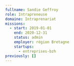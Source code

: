 ```yaml
---
fullname: Sandie Geffroy
role: Intrapreneuse
domaine: Intraprenariat
missions:
  - start: 2019-01-01
    end: 2020-12-31
    status: admin
    employer: région Bretagne
    startups:
      - entreprises-bzh
previously: []
---
```

